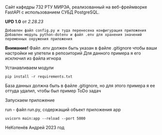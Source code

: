 Сайт кафедры 732 РТУ МИРЭА, реализованный на веб-фреймворке FastAPI с использованием СУБД PostgreSQL.


**UPD 1.0**  от  _2.28.23_

    Добавлен файл config.py и туда перенесена конфигурация приложения
    Добавлен модуль python-dotenv и файл .env для хранения значений переменных окружения приложения

**Внимание!**
Файл .env должен быть указан в файле .gitignore чтобы ваши настройки не улетели в репозиторий Для данного примера я его
исключил из файла игнора


Устанавливаем модули

    pip install -r requirements.txt

База данных должна быть в файле .gitignore, но для этого примера я ее оттуда удалил, чтобы был пример ToDo задач

Запускаем приложение

run - файл run.py, содержащий объект приложения app

    uvicorn main:app --reload --port 5000

  НеКотенёв Андрей 2023 год
